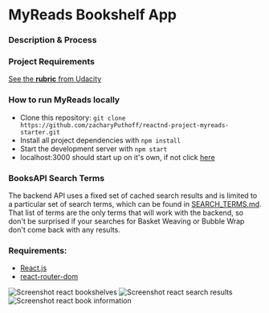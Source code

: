 # MyReads Bookshelf App

### Description & Process


### Project Requirements

[See the **rubric** from Udacity](https://review.udacity.com/#!/rubrics/918/view)

### How to run MyReads locally

+ Clone this repository: `git clone https://github.com/zacharyPuthoff/reactnd-project-myreads-starter.git`
+ Install all project dependencies with `npm install`
+ Start the development server with `npm start`
+ localhost:3000 should start up on it's own, if not click [here](localhost:3000)

### BooksAPI Search Terms

The backend API uses a fixed set of cached search results and is limited to a particular set of search terms, which can be found in [SEARCH_TERMS.md](SEARCH_TERMS.md). That list of terms are the only terms that will work with the backend, so don't be surprised if your searches for Basket Weaving or Bubble Wrap don't come back with any results.

### Requirements:

+ [React.js](https://reactjs.org/)
+ [react-router-dom](https://www.npmjs.com/package/react-router-dom)

![Screenshot react bookshelves](./)
![Screenshot react search results](./)
![Screenshot react book information](./)
